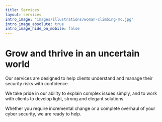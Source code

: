 ```yaml
---
title: Services
layout: services
intro_image: "images/illustrations/woman-climbing-mc.jpg"
intro_image_absolute: true
intro_image_hide_on_mobile: false
---
```


# Grow and thrive in an uncertain world

Our services are designed to help clients understand and manage their security risks with confidence.

We take pride in our ability to explain complex issues simply, and to work with clients to develop light, strong and elegant solutions.

Whether you require incremental change or a complete overhaul of your cyber security, we are ready to help.